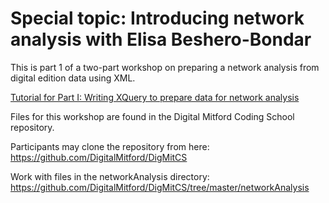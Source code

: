 # Special topic: Introducing network analysis with Elisa Beshero-Bondar

This is part 1 of a two-part workshop on preparing a network analysis from digital edition data using XML. 

[Tutorial for Part I: Writing XQuery to prepare data for network analysis](https://github.com/DigitalMitford/DigMitCS/blob/master/networkAnalysis/1-xqueryToCytoscape.md)

Files for this workshop are found in the Digital Mitford Coding School repository.

Participants may clone the repository from here:
<https://github.com/DigitalMitford/DigMitCS>

Work with files in the networkAnalysis directory: 
<https://github.com/DigitalMitford/DigMitCS/tree/master/networkAnalysis>















